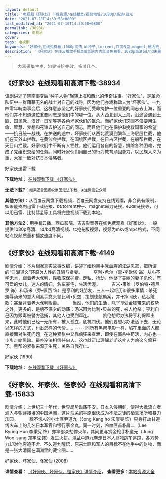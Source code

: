 ```yaml
---
layout: default
title: '电视剧《好家伙》下载资源/在线播放/视频地址/1080p/高清/蓝光'
date: "2021-07-10T14:39:58+0800"
last_modified_at: "2021-07-10T14:39:58+0800"
permalink: /38934/
categories: 电视剧
cover:
tags: 电视剧
keywords: '好家伙,在线免费看,1080p高清,bt种子,torrent,百度云盘,magnet,磁力链,迅雷下载资源'
description: '《好家伙》在线云播放手机西瓜影院吉吉影音免费看，1080p高清bd/hd未删减完整版和tc抢先枪版，mkv/mp4格式，附带bt/torrent种子、magnet/磁力链、百度云盘、网盘资源迅雷下载链接'
---
```


>内容采集生成，如果链接失效，多试几个。


## 《好家伙》在线观看和高清下载-38934

该剧讲述了皖南事变后“种子人物”辗转上海和西北的传奇往事。“好家伙”，是革命队伍中一群藉藉无名的战士对自己的戏称，因为他们亦戏称敌人为“坏家伙”。一九四零年皖南事变后，这群意志坚定的好家伙们受命掩护一位重要的同志去上海，而他们并不知道这位重要同志是他们中的哪一位。从大西北到大上海，沿途会遇到土匪、国民党、汉奸、日军等等各色坏家伙们的狙杀。而好家伙们这回不仅要用生命、智慧、梦想和死谏去护送自己的同志，而且他们也在保护和挽救国家的希望——抗日统一战线。在护送的途中，坏家伙们从西北荒漠到繁华上海层层拦截，他们在天外山拦截，在黄沙会拦截，在国统区拦截，在日占区拦截，在船帮拦截，在天目山拦截。好家伙们中不断有人牺牲，他们运用各自的智慧，排除各种困难，完成了党组织交给的任务。同时好家伙们用自己的行为教育顽固势力，以民族大义为重，大家一致对抗日本侵略者。


好家伙迅雷下载

**下载地址**： [在线观看下载 《好家伙》](https://www.993dy.com//vod-detail-id-13500.html) 


**无法下载?**：`如果迅雷因版权原因无法下载，关注微信公众号 `

**其他方法1**：从百度云网盘下载视频，百度云网盘支持在线观看，非会员有限制，如果能找到迅雷下载链接、bt/torrent种子、magnet磁力链接、e2dk链接等，可以用迅雷、比特彗星等工具将完整视频下载到本地。

**其他方法2**：用手机云播、西瓜影院、吉吉影音等在线免费观看《好家伙》，一般提供1080p高清、hd/bd高清视频、tc抢先版视频，视频为mkv或mp4格式，不同站点视频质量和播放速度不同。


## 《好家伙》在线观看和高清下载-4149

剧情介绍：本片根据真实故事改编，讲述了纽约黑手党血腥的江湖恩怨，把所谓的“江湖道义”还原为人性的丑陋与贪婪。  　　亨利•希尔（雷•李欧塔 饰）从小不学无术，跟着老大保利，靠收取保护费、走私、抢劫，他娶了美丽的妻子凯伦，有可爱的女儿，迷人的情妇，名车豪宅，生活优渥。  　　吉米•康维（罗伯特•德尼罗 饰）和汤米（乔•佩西 饰）是亨利的好朋友，三人一起经历和很多事情：杀死羞辱汤米的意大利黑手党头领比利•贝兹；策划德航劫案，并干掉同伙，私吞赃款；甚至背着老大保利贩毒。  　　当然，他们的生活，除了享受金钱带来的权势之外，更多的，是朝不保夕的动荡：汤米因为比利•贝兹的死，被人枪杀；亨利自己因为贩毒被警方逮捕，其他人也受到牵连。  　　凯伦想尽办法将亨利保释出来，此时他们已经一无所有，被人孤立，危机四伏。他们要想尽办法活下去，无论以怎样的方式，付出怎样的代价…… ----- 同所有黑帮电影一样，陷在里面的人都直接面对生死问题，在这种紧张中又靠疯狂来宣泄，即使在厮杀中苟活，内心也一步步走向黑暗。最终没法相信任何人。这也就可以理解老毛这批人为啥这么癫狂了。黑帮的紧张来源于生死，关系自我存亡。


好家伙 (1990)

**下载地址**： [在线观看下载 《好家伙》](https://www.btbtdy.me/btdy/dy4267.html) 


## 《好家伙、坏家伙、怪家伙》在线观看和高清下载-15833

剧情介绍：上世纪三十年代，世界局势动荡不安。日本入侵朝鲜，使得大批流亡者涌入与朝鲜接壤的中国满洲，这片荒芜的平原很快成为不法之徒的栖息场所和暴力乐园。  　　貌不惊人的小土匪尹道九（Song Kang ho 宋康昊 饰）只身打劫甘道线火车上的几名日本军官和银行家金丸。同一时刻，冷血匪首朴昌二（Lee Byung Hun 李秉宪 饰）亦率部众劫停火车，其间更与赏金枪手朴道元（Jung Woo-sung 郑宇成 饰）发生火拼。混乱中道九卷走日本人财物跳车逃跑，各方势力却对他穷追不舍。不久道九醒悟，原来土匪和军人的目标不在他手中的财物，而是一张大清国在满洲里的藏宝图……


好家伙、坏家伙、怪家伙 (2008)

**详情查看**： [《好家伙、坏家伙、怪家伙》详情介绍](/movie/15833/)， **查看更多**：[本站资源大全](/movie/t/all/)

